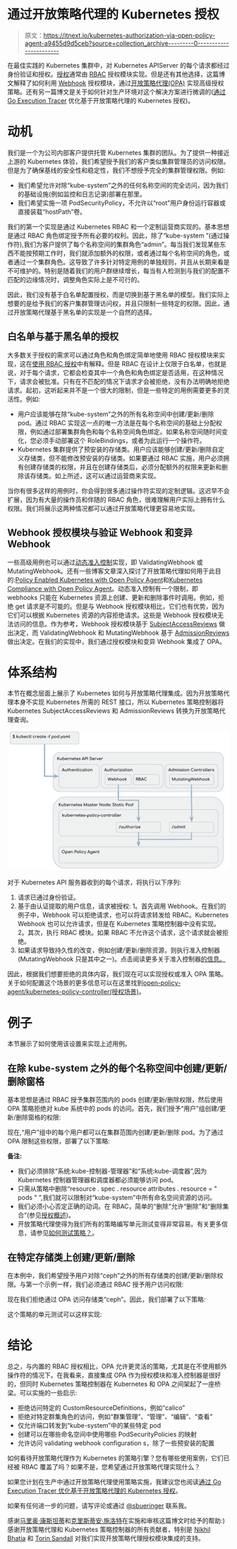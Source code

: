 # 通过开放策略代理的 Kubernetes 授权

> 原文：<https://itnext.io/kubernetes-authorization-via-open-policy-agent-a9455d9d5ceb?source=collection_archive---------0----------------------->

在最佳实践的 Kubernetes 集群中，对 Kubernetes APIServer 的每个请求都经过身份验证和授权。[授权](https://kubernetes.io/docs/reference/access-authn-authz/authorization/)通常由 [RBAC](https://kubernetes.io/docs/reference/access-authn-authz/rbac/) 授权模块实现。但是还有其他选择，这篇博文解释了如何利用 [Webhook](https://kubernetes.io/docs/reference/access-authn-authz/webhook/) 授权模块，通过[开放策略代理(OPA)](https://www.openpolicyagent.org/) 实现高级授权策略。还有另一篇博文是关于如何针对生产环境对这个解决方案进行微调的([通过 Go Execution Tracer](/optimizing-open-policy-agent-based-kubernetes-authorization-via-go-execution-tracer-7b439bb5dc5b) 优化基于开放策略代理的 Kubernetes 授权)。

# 动机

我们是一个为公司内部客户提供托管 Kubernetes 集群的团队。为了提供一种接近上游的 Kubernetes 体验，我们希望授予我们的客户类似集群管理员的访问权限。但是为了确保基线的安全性和稳定性，我们不想授予完全的集群管理权限。例如:

*   我们希望允许对除“kube-system”之外的任何名称空间的完全访问，因为我们的基础设施(例如监控和日志记录)部署在那里。
*   我们希望实施一项 PodSecurityPolicy，不允许以“root”用户身份运行容器或直接装载“hostPath”卷。

我们的第一个实现是通过 Kubernetes RBAC 和一个定制运营商实现的。基本思想是通过 RBAC 角色绑定授予所有必要的权利。因此，除了“kube-system ”(通过操作符),我们为客户提供了每个名称空间的集群角色“admin”。每当我们发现某些东西不能按预期工作时，我们就添加额外的权限，或者通过每个名称空间的角色，或者通过一个集群角色。这导致了许多针对特定用例的单独规则，并且从长期来看是不可维护的。特别是随着我们的用户群继续增长，每当有人检测到与我们的配置不匹配的边缘情况时，调整角色实际上是不可行的。

因此，我们没有基于白名单配置授权，而是切换到基于黑名单的模型。我们实际上想要的是给予我们的客户集群管理访问权，并且只限制一些特定的权限。因此，通过开放策略代理基于黑名单的实现是一个自然的选择。

## 白名单与基于黑名单的授权

大多数关于授权的需求可以通过角色和角色绑定简单地使用 RBAC 授权模块来实现，这在[使用 RBAC 授权](https://kubernetes.io/docs/reference/access-authn-authz/rbac/)中有解释。但是 RBAC 在设计上仅限于白名单，也就是说，对于每个请求，它都会检查其中一个角色和角色绑定是否适用，在这种情况下，请求会被批准。只有在不匹配的情况下请求才会被拒绝，没有办法明确地拒绝请求。起初，这听起来并不是一个很大的限制，但是一些特定的用例需要更多的灵活性。例如:

*   用户应该能够在除“kube-system”之外的所有名称空间中创建/更新/删除 pod。通过 RBAC 实现这一点的唯一方法是在每个名称空间的基础上分配权限，例如通过部署集群角色和每个名称空间角色绑定。如果名称空间随时间变化，您必须手动部署这个 RoleBindings，或者为此运行一个操作符。
*   Kubernetes 集群提供了预安装的存储类。用户应该能够创建/更新/删除自定义存储类，但不能修改预安装的存储类。如果要通过 RBAC 实施，用户必须拥有创建存储类的权限，并且在创建存储类后，必须分配额外的权限来更新和删除该存储类。如上所述，这可以通过运营商来实现。

当你有很多这样的用例时，你会得到很多通过操作符实现的定制逻辑。这迟早不会扩展，因为有大量的操作员和伴随的 RBAC 角色，很难理解用户实际上拥有什么权限。我们将展示这两种情况都可以通过开放策略代理更容易地实现。

## Webhook 授权模块与验证 Webhook 和变异 Webhook

一些高级用例也可以通过[动态准入控制](https://kubernetes.io/docs/reference/access-authn-authz/extensible-admission-controllers/)实现，即 ValidatingWebhook 或 MutatingWebhook。还有一些博客文章深入探讨了开放策略代理如何用于此目的:[Policy Enabled Kubernetes with Open Policy Agent](https://medium.com/@jimmy.ray/policy-enabled-kubernetes-with-open-policy-agent-3b612b3f0203)和[Kubernetes Compliance with Open Policy Agent](/kubernetes-compliance-with-open-policy-agent-3d282179b1e9)。动态准入控制有一个限制，即 webhooks 只能在 Kubernetes 资源上创建、更新和删除事件时调用。例如，拒绝 get 请求是不可能的。但是与 Webhook 授权模块相比，它们也有优势，因为它们可以根据 Kubernetes 资源的内容拒绝请求。这些是 Webhook 授权模块无法访问的信息。作为参考，Webhook 授权模块基于 [SubjectAccessReviews](https://github.com/kubernetes/kubernetes/blob/master/pkg/apis/authorization/types.go#L30) 做出决定，而 ValidatingWebhook 和 MutatingWebhook 基于 [AdmissionReviews](https://github.com/kubernetes/api/blob/master/admission/v1beta1/types.go#L29) 做出决定。在我们的实现中，我们通过授权模块和变异 Webhook 集成了 OPA。

# 体系结构

本节在概念层面上展示了 Kubernetes 如何与开放策略代理集成。因为开放策略代理本身不实现 Kubernetes 所需的 REST 接口，所以 Kubernetes 策略控制器将 Kubernetes SubjectAccessReviews 和 AdmissionReviews 转换为开放策略代理查询。

![](img/26410164c3a1abd0dafb656acc801851.png)

对于 Kubernetes API 服务器收到的每个请求，将执行以下序列:

1.  请求已通过身份验证。
2.  基于由认证提取的用户信息，请求被授权:
    1。首先调用 Webhook。在我们的例子中，Webhook 可以拒绝请求，也可以将请求转发给 RBAC。Kubernetes Webhook 也可以允许请求，但是在 Kubernetes 策略控制器中没有实现。
    2。其次，执行 RBAC 模块。如果 RBAC 不允许这个请求，这个请求就会被拒绝。
3.  如果请求导致持久性的改变，例如创建/更新/删除资源，则执行准入控制器(MutatingWebhook 只是其中之一)。点击阅读更多关于准入控制器[的信息。](https://kubernetes.io/docs/reference/access-authn-authz/admission-controllers/)

因此，根据我们想要拒绝的具体内容，我们现在可以实现授权或准入 OPA 策略。关于如何配置这个场景的更多信息可以在这里找到[open-policy-agent/kubernetes-policy-controller(授权场景)](https://github.com/open-policy-agent/kubernetes-policy-controller)。

# 例子

本节展示了如何使用该设置来实现上述用例。

## 在除 kube-system 之外的每个名称空间中创建/更新/删除窗格

基本思想是通过 RBAC 授予集群范围内的 pods 创建/更新/删除权限，然后使用 OPA 策略拒绝对 kube 系统中的 pods 的访问。首先，我们授予“用户”组创建/更新/删除窗格的权限:

现在,“用户”组中的每个用户都可以在集群范围内创建/更新/删除 pod。为了通过 OPA 限制这些权限，部署了以下策略:

**备注:**

*   我们必须排除“系统:kube-控制器-管理器”和“系统:kube-调度器”,因为 Kubernetes 控制器管理器和调度器都必须能够访问 pod。
*   只需从策略中删除“resource . spec . resource attributes . resource = " pods " ”,我们就可以限制对“kube-system”中所有命名空间资源的访问。
*   我们必须小心否定正确的动词。在 RBAC，简单的“删除”允许“删除”和“删除集合”(参见[授权概述](https://kubernetes.io/docs/reference/access-authn-authz/authorization/))。
*   开放策略代理使得为我们所有的策略编写单元测试变得非常容易。有关更多信息，请参见[如何测试策略？](https://www.openpolicyagent.org/docs/how-do-i-test-policies.html)。

## 在特定存储类上创建/更新/删除

在本例中，我们希望授予用户对除“ceph”之外的所有存储类的创建/更新/删除权限。与第一个示例一样，我们必须通过 RBAC 授予用户访问权限:

现在我们拒绝通过 OPA 访问存储类“ceph”。因此，我们部署了以下策略:

这个策略的单元测试可以这样实现:

# 结论

总之，与内置的 RBAC 授权相比，OPA 允许更灵活的策略，尤其是在不使用额外操作符的情况下。在我看来，直接集成 OPA 作为授权模块和准入控制器是很好的，但同时 Kubernetes 策略控制器在 Kubernetes 和 OPA 之间架起了一座桥梁。可以实施的一些启示:

*   拒绝访问特定的 CustomResourceDefinitions，例如“calico”
*   拒绝对特定群集角色的访问，例如“群集管理”、“管理”、“编辑”、“查看”
*   仅允许端口转发到“kube-system”中的某些特定 pod
*   创建可以在哪些命名空间中使用哪些 PodSecurityPolicies 的映射
*   允许访问 validating webhook configuration s，除了一些预安装的配置

如何看待开放策略代理作为 Kubernetes 的策略引擎？您有哪些使用案例，它们已经被 RBAC 覆盖了吗？如果不是，您希望通过开放策略代理实现什么？

如果您计划在生产中通过开放策略代理使用策略实施，我建议您也阅读[通过 Go Execution Tracer 优化基于开放策略代理的 Kubernetes 授权](/optimizing-open-policy-agent-based-kubernetes-authorization-via-go-execution-tracer-7b439bb5dc5b)。

如果有任何进一步的问题，请写评论或通过 [@sbueringer](https://twitter.com/sbueringer) 联系我。

感谢[马里奥·康斯坦蒂](https://twitter.com/bavarian_bidi)和[克里斯蒂安·施洛特](https://twitter.com/chrischdi)在实施和审核这篇博文时给予的帮助:)感谢开放策略代理和 Kubernetes 策略控制器的所有贡献者，特别是 [Nikhil Bhatia](https://github.com/rite2nikhil) 和 [Torin Sandall](https://github.com/tsandall) 对我们实现开放策略代理授权模块集成的支持。